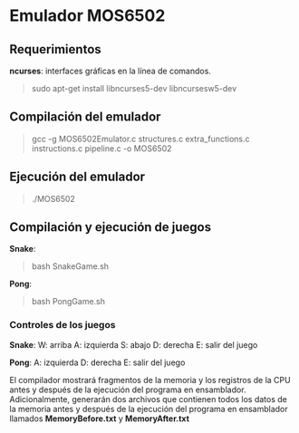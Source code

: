 # Emulador MOS6502

## Requerimientos
**ncurses**: interfaces gráficas en la línea de comandos.
>sudo apt-get install libncurses5-dev libncursesw5-dev

## Compilación del emulador
>gcc -g MOS6502Emulator.c structures.c extra_functions.c instructions.c pipeline.c -o MOS6502

## Ejecución del emulador
>./MOS6502

## Compilación y ejecución de juegos
**Snake**:
>bash SnakeGame.sh

**Pong**:
>bash PongGame.sh

### Controles de los juegos
**Snake**:
W: arriba
A: izquierda
S: abajo
D: derecha
E: salir del juego

**Pong**:
A: izquierda
D: derecha
E: salir del juego

El compilador mostrará fragmentos de la memoria y los registros de la CPU antes y después de la ejecución del programa en ensamblador. Adicionalmente, generarán dos archivos que contienen todos los datos de la memoria antes y después de la ejecución del programa en ensamblador llamados **MemoryBefore.txt** y **MemoryAfter.txt**
